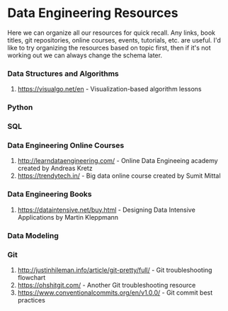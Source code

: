 # Data Engineering Resources

Here we can organize all our resources for quick recall. Any links, book titles, git repositories, online courses, 
events, tutorials, etc. are useful. I'd like to try organizing the resources based on topic first, then if it's
not working out we can always change the schema later. 

### Data Structures and Algorithms
  
  1. https://visualgo.net/en - Visualization-based algorithm lessons

### Python

### SQL

### Data Engineering Online Courses

  1. http://learndataengineering.com/ - Online Data Engineeing academy created by Andreas Kretz
  2. https://trendytech.in/ - Big data online course created by Sumit Mittal

### Data Engineering Books
  
  1. https://dataintensive.net/buy.html - Designing Data Intensive Applications by Martin Kleppmann

### Data Modeling


### Git

  1. http://justinhileman.info/article/git-pretty/full/ - Git troubleshooting flowchart
  2. https://ohshitgit.com/ - Another Git troubleshooting resource
  3. https://www.conventionalcommits.org/en/v1.0.0/ - Git commit best practices
